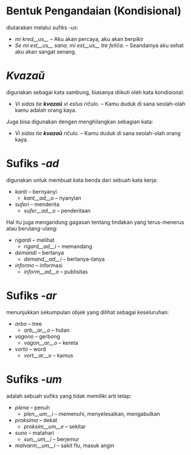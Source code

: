 # Bentuk Pengandaian (Kondisional)

diutarakan melalui sufiks *-us*:

- *mi kred__us__* – Aku akan percaya, aku akan berpikir
- *Se mi est__us__ sana, mi est__us__ tre feliĉa.* – Seandainya aku sehat aku akan sangat senang.

# *Kvazaŭ*

digunakan sebagai kata sambung, biasanya diikuti oleh kata kondisional:

- *Vi sidas tie __kvazaŭ__ vi estus riĉulo.* – Kamu duduk di sana seolah-olah kamu adalah orang kaya.

Juga bisa digunakan dengan menghilangkan sebagian kata:

- *Vi sidas tie __kvazaŭ__ riĉulo.* – Kamu duduk di sana seolah-olah orang kaya.
 
# Sufiks *-ad*

digunakan untuk membuat kata benda dari sebuah kata kerja:

- *kanti* – bernyanyi
  - *kant__ad__o* – nyanyian
- *suferi* – menderita
	- *sufer__ad__o* – penderitaan

Hal itu juga mengandung gagasan tentang tindakan yang terus-menerus atau berulang-ulang:

- *rigardi* – melihat
  - *rigard__ad__i* – memandang
- *demandi* – bertanya
	- *demand__ad__i* – bertanya-tanya
- *informo* – informasi
	- *inform__ad__o* – publisitas


# Sufiks *-ar*

menunjukkan sekumpulan objek yang dilihat sebagai keseluruhan:

- *arbo* – tree
	- *arb__ar__o* – hutan
- *vagono* – gerbong
	- *vagon__ar__o* – kereta
- *vorto* – word
	- *vort__ar__o* – kamus
 

# Sufiks *-um*

adalah sebuah sufiks yang tidak memiliki arti tetap: 

- *plena* – penuh
  -  *plen__um__i* – memenuhi, menyelesaikan, mengabulkan
- *proksima* – dekat
  -  *proksim__um__e* – sekitar
- *suno* – matahari
	- *sun__um__i* – berjemur
- *malvarm__um__i* – sakit flu, masuk angin
 
